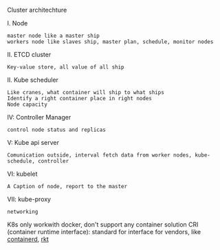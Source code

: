 Cluster architechture

I. Node 

    master node like a master ship
    workers node like slaves ship, master plan, schedule, monitor nodes

II. ETCD cluster

    Key-value store, all value of all ship

II. Kube scheduler

    Like cranes, what container will ship to what ships
    Identify a right container place in right nodes
    Node capacity

IV: Controller Manager

    control node status and replicas

V: Kube api server

    Comunication outside, interval fetch data from worker nodes, kube-schedule, controller

VI: kubelet

    A Caption of node, report to the master

VII: kube-proxy

    networking


K8s only workwith docker, don't support any container solution
CRI (container runtime interface): standard for interface for vendors, like [containerd](https://github.com/containerd/containerd), [rkt](https://github.com/rkt/rkt)
